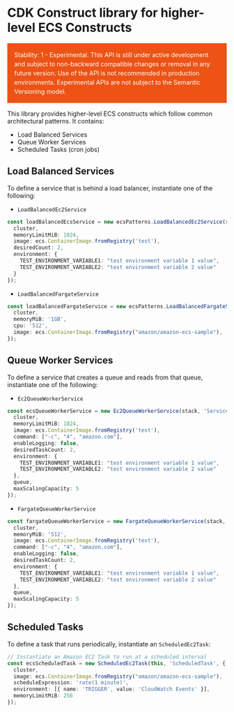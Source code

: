 # CDK Construct library for higher-level ECS Constructs
<div class="stability_label"
     style="background-color: #EC5315; color: white !important; margin: 0 0 1rem 0; padding: 1rem; line-height: 1.5;">
  Stability: 1 - Experimental. This API is still under active development and subject to non-backward
  compatible changes or removal in any future version. Use of the API is not recommended in production
  environments. Experimental APIs are not subject to the Semantic Versioning model.
</div>


This library provides higher-level ECS constructs which follow common architectural patterns. It contains:

* Load Balanced Services
* Queue Worker Services
* Scheduled Tasks (cron jobs)

## Load Balanced Services

To define a service that is behind a load balancer, instantiate one of the following: 

* `LoadBalancedEc2Service`

```ts
const loadBalancedEcsService = new ecsPatterns.LoadBalancedEc2Service(stack, 'Service', {
  cluster,
  memoryLimitMiB: 1024,
  image: ecs.ContainerImage.fromRegistry('test'),
  desiredCount: 2,
  environment: {
    TEST_ENVIRONMENT_VARIABLE1: "test environment variable 1 value",
    TEST_ENVIRONMENT_VARIABLE2: "test environment variable 2 value"
  }
});
```

* `LoadBalancedFargateService`

```ts
const loadBalancedFargateService = new ecsPatterns.LoadBalancedFargateService(stack, 'Service', {
  cluster,
  memoryMiB: '1GB',
  cpu: '512',
  image: ecs.ContainerImage.fromRegistry("amazon/amazon-ecs-sample"),
});
```

## Queue Worker Services

To define a service that creates a queue and reads from that queue, instantiate one of the following:

* `Ec2QueueWorkerService`

```ts
const ecsQueueWorkerService = new Ec2QueueWorkerService(stack, 'Service', {
  cluster,
  memoryLimitMiB: 1024,
  image: ecs.ContainerImage.fromRegistry('test'),
  command: ["-c", "4", "amazon.com"],
  enableLogging: false,
  desiredTaskCount: 2,
  environment: {
    TEST_ENVIRONMENT_VARIABLE1: "test environment variable 1 value",
    TEST_ENVIRONMENT_VARIABLE2: "test environment variable 2 value"
  },
  queue,
  maxScalingCapacity: 5
});
```

* `FargateQueueWorkerService`

```ts
const fargateQueueWorkerService = new FargateQueueWorkerService(stack, 'Service', {
  cluster,
  memoryMiB: '512',
  image: ecs.ContainerImage.fromRegistry('test'),
  command: ["-c", "4", "amazon.com"],
  enableLogging: false,
  desiredTaskCount: 2,
  environment: {
    TEST_ENVIRONMENT_VARIABLE1: "test environment variable 1 value",
    TEST_ENVIRONMENT_VARIABLE2: "test environment variable 2 value"
  },
  queue,
  maxScalingCapacity: 5
});
```

## Scheduled Tasks

To define a task that runs periodically, instantiate an `ScheduledEc2Task`:


```ts
// Instantiate an Amazon EC2 Task to run at a scheduled interval
const ecsScheduledTask = new ScheduledEc2Task(this, 'ScheduledTask', {
  cluster,
  image: ecs.ContainerImage.fromRegistry("amazon/amazon-ecs-sample"),
  scheduleExpression: 'rate(1 minute)',
  environment: [{ name: 'TRIGGER', value: 'CloudWatch Events' }],
  memoryLimitMiB: 256
});
```

